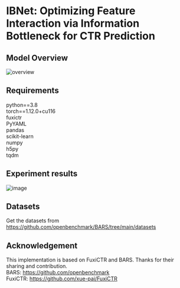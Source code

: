# IBNet: Optimizing Feature Interaction via Information Bottleneck for CTR Prediction
## Model Overview
![overview](https://github.com/Acer888/IBNet/assets/45092309/6069f05a-b227-4dee-804a-187cea4e501e)



## Requirements
python==3.8  
torch==1.12.0+cu116  
fuxictr  
PyYAML  
pandas  
scikit-learn  
numpy  
h5py  
tqdm  
## Experiment results
![image](https://github.com/Acer888/IBNet/assets/45092309/0b654760-8ad5-48ed-974c-2a9fc9a9de20)


## Datasets
Get the datasets from https://github.com/openbenchmark/BARS/tree/main/datasets


## Acknowledgement
This implementation is based on FuxiCTR and BARS. Thanks for their sharing and contribution.  
BARS: https://github.com/openbenchmark  
FuxiCTR: https://github.com/xue-pai/FuxiCTR
